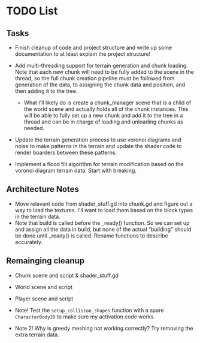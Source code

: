 # TODO List

## Tasks

- Finish cleanup of code and project structure and write up some documentation to at least explain the project structure!

- Add multi-threading support for terrain generation and chunk loading. Note that each new chunk will need to be fully added to the scene in the thread, so the full chunk creation pipeline must be followed from generation of the data, to assigning the chunk data and position, and then adding it to the tree.

  - What I'll likely do is create a chunk_manager scene that is a child of the world scene and actually holds all of the chunk instances. This will be able to fully set up a new chunk and add it to the tree in a thread and can be in charge of loading and unloading chunks as needed.

- Update the terrain generation process to use voronoi diagrams and noise to make patterns in the terrain and update the shader code to render boarders between these patterns.

- Implement a flood fill algorithm for terrain modification based on the voronoi diagram terrain data. Start with breaking.

## Architecture Notes

- Move relavant code from shader_stuff.gd into chunk.gd and figure out a way to load the textures. I'll want to load them based on the block types in the terrain data.
- Note that build is called before the \_ready() function. So we can set up and assign all the data in build, but none of the actual "building" should be done until \_ready() is called. Rename functions to describe accurately.

## Remainging cleanup

- Chunk scene and script & shader_stuff.gd
- World scene and script
- Player scene and script

- Note! Test the `setup_collision_shapes` function with a spare `CharacterBody2D` to make sure my activation code works.
- Note 2! Why is greedy meshing not working correctly? Try removing the extra terrain data.
